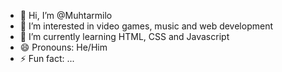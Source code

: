 - 👋 Hi, I’m @Muhtarmilo
- 👀 I’m interested in video games, music and web development
- 🌱 I’m currently learning HTML, CSS and Javascript
- 😄 Pronouns: He/Him
- ⚡ Fun fact: ...

<!---
Muhtarmilo/Muhtarmilo is a ✨ special ✨ repository because its `README.md` (this file) appears on your GitHub profile.
You can click the Preview link to take a look at your changes.
--->
